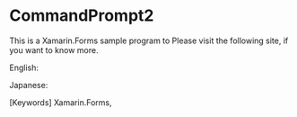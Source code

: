 # CommandPrompt2

This is a Xamarin.Forms sample program to 
Please visit the following site, if you want to know more.

English: 

Japanese: 

[Keywords] Xamarin.Forms, 
